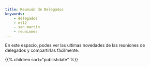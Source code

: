 ```yaml
---
title: Reunión de Delegados
keywords:
    - delegados
    - et12
    - san martin
    - reuniones
---
```


En este espacio, podes ver las ultimas novedades de las reuniones de delegados y compartirlas fácilmente.

{{% children sort="publishdate" %}}